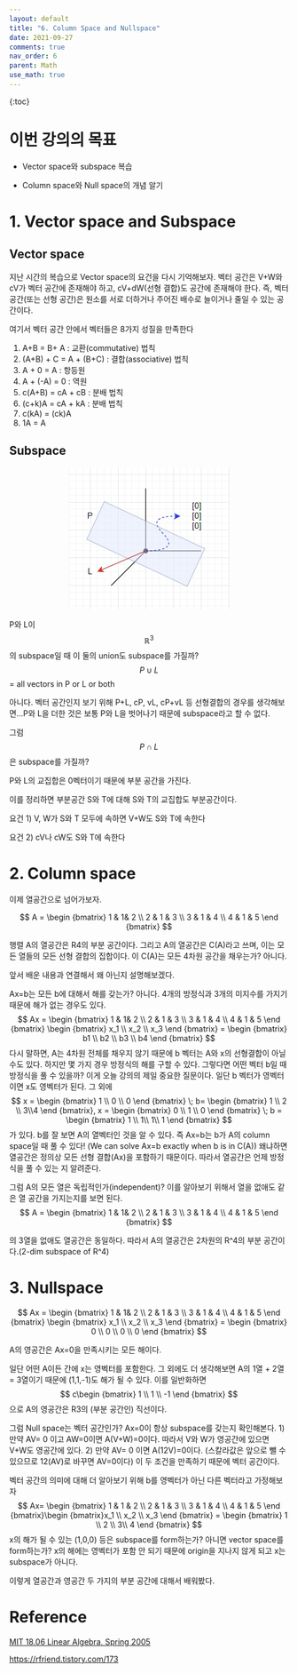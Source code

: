 ```yaml
---
layout: default
title: "6. Column Space and Nullspace"
date: 2021-09-27
comments: true
nav_order: 6
parent: Math
use_math: true
---
```




{:toc} 



# **이번 강의의 목표**

* Vector space와 subspace 복습

* Column space와 Null space의 개념 알기



# 1. Vector space and Subspace

## Vector space

지난 시간의 복습으로 Vector space의 요건을 다시 기억해보자. 벡터 공간은 V+W와 cV가 벡터 공간에 존재해야 하고, cV+dW(선형 결합)도 공간에 존재해야 한다. 즉, 벡터 공간(또는 선형 공간)은 원소를 서로 더하거나 주어진 배수로 늘이거나 줄일 수 있는 공간이다. 



여기서 벡터 공간 안에서 벡터들은 8가지 성질을 만족한다

1. A+B = B+ A : 교환(commutative) 법칙
2. (A+B) + C = A + (B+C) : 결합(associative) 법칙
3. A + 0 = A : 항등원
4. A + (-A) = 0 : 역원
5. c(A+B) = cA + cB : 분배 법칙
6. (c+k)A = cA + kA : 분배 법칙
7. c(kA) = (ck)A
8. 1A = A



## Subspace

<p align="center">

<img src="https://github.com/terri1102/blog_backup/blob/master/assets/images/math/subspace.jpg?raw=true" alt="subspace" style="zoom:100%;" />

</p>



P와 L이 
$$
\mathbb{R}^{3}
$$
의 subspace일 때 이 둘의 union도 subspace를 가질까? 
$$
P \cup L
$$
= all vectors in P or L or both

아니다. 벡터 공간인지 보기 위해 P+L, cP, vL, cP+vL 등 선형결합의 경우를 생각해보면...P와 L을 더한 것은 보통 P와 L을 벗어나기 때문에 subspace라고 할 수 없다.



그럼 
$$
P \cap L
$$
은 subspace를 가질까?

P와 L의 교집합은 0벡터이기 때문에 부분 공간을 가진다. 



이를 정리하면 부분공간 S와 T에 대해 S와 T의 교집합도 부분공간이다. 

요건 1) V, W가 S와 T 모두에 속하면 V+W도 S와 T에 속한다

요건 2) cV나 cW도 S와 T에 속한다



# 2. Column space

이제 열공간으로 넘어가보자. 


$$
A = \begin {bmatrix} 1 & 1& 2 \\ 2 & 1 & 3 \\ 3 & 1 & 4 \\ 4 & 1 & 5 \end {bmatrix}
$$


행렬 A의 열공간은 R4의 부분 공간이다. 그리고 A의 열공간은 C(A)라고 쓰며, 이는 모든 열들의 모든 선형 결합의 집합이다. 이 C(A)는 모든 4차원 공간을 채우는가? 아니다.

앞서 배운 내용과 연결해서 왜 아닌지 설명해보겠다. 

Ax=b는 모든 b에 대해서 해를 갖는가? 아니다. 4개의 방정식과 3개의 미지수를 가지기 때문에 해가 없는 경우도 있다. 
$$
Ax = \begin {bmatrix} 1 & 1& 2 \\ 2 & 1 & 3 \\ 3 & 1 & 4 \\ 4 & 1 & 5 \end {bmatrix} \begin {bmatrix} x_1 \\ x_2 \\ x_3 \end {bmatrix} = \begin {bmatrix} b1 \\ b2 \\ b3 \\ b4 \end {bmatrix}
$$
다시 말하면, A는 4차원 전체를 채우지 않기 때문에 b 벡터는 A와 x의 선형결합이 아닐 수도 있다. 하지만 몇 가지 경우 방정식의 해를 구할 수 있다. 그렇다면 어떤 벡터 b일 때 방정식을 풀 수 있을까? 이게 오늘 강의의 제일 중요한 질문이다. 일단 b 벡터가 영벡터이면 x도 영벡터가 된다. 그 외에 
$$
x = \begin {bmatrix} 1 \\ 0 \\ 0 \end {bmatrix} \; b= \begin {bmatrix} 1 \\ 2 \\ 3\\4 \end {bmatrix}, x = \begin {bmatrix} 0 \\ 1 \\ 0 \end {bmatrix} \; b = \begin {bmatrix} 1 \\ 1\\ 1\\ 1 \end {bmatrix}
$$
가 있다. b를 잘 보면 A의 열벡터인 것을 알 수 있다. 즉 Ax=b는 b가 A의 column space일 때 풀 수 있다! (We can solve Ax=b exactly when b is in C(A)) 왜냐하면 열공간은 정의상 모든 선형 결합(Ax)을 포함하기 때문이다. 따라서 열공간은 언제 방정식을 풀 수 있는 지 알려준다. 



그럼 A의 모든 열은 독립적인가(independent)? 이를 알아보기 위해서 열을 없애도 같은 열 공간을 가지는지를 보면 된다. 
$$
A = \begin {bmatrix} 1 & 1& 2 \\ 2 & 1 & 3 \\ 3 & 1 & 4 \\ 4 & 1 & 5 \end {bmatrix}
$$


의 3열을 없애도 열공간은 동일하다. 따라서 A의 열공간은 2차원의 R^4의 부분 공간이다.(2-dim subspace of R^4)



# 3. Nullspace

$$
Ax = \begin {bmatrix} 1 & 1& 2 \\ 2 & 1 & 3 \\ 3 & 1 & 4 \\ 4 & 1 & 5 \end {bmatrix} \begin {bmatrix} x_1 \\ x_2 \\ x_3 \end {bmatrix} = \begin {bmatrix} 0 \\ 0 \\ 0 \\ 0 \end {bmatrix}
$$

A의 영공간은 Ax=0을 만족시키는 모든 해이다. 

일단 어떤 A이든 간에 x는 영벡터를 포함한다. 그 외에도 더 생각해보면 A의 1열 + 2열 = 3열이기 때문에 (1,1,-1)도 해가 될 수 있다. 이를 일반화하면 
$$
c\begin {bmatrix} 1 \\ 1 \\ -1 \end {bmatrix}
$$
으로 A의 영공간은 R3의 (부분 공간인) 직선이다. 



그럼 Null space는 벡터 공간인가? Ax=0이 항상 subspace를 갖는지 확인해본다. 1) 만약 AV= 0 이고 AW=0이면 A(V+W)=0이다. 따라서 V와 W가 영공간에 있으면 V+W도 영공간에 있다. 2) 만약 AV= 0 이면 A(12V)=0이다. (스칼라값은 앞으로 뺄 수 있으므로 12(AV)로 바꾸면 AV=0이다) 이 두 조건을 만족하기 때문에 벡터 공간이다. 



벡터 공간의 의미에 대해 더 알아보기 위해 b를 영벡터가 아닌 다른 벡터라고 가정해보자
$$
Ax= \begin {bmatrix} 1 & 1 & 2 \\ 2 & 1 & 3 \\ 3 & 1 & 4 \\ 4 & 1 & 5 \end {bmatrix}\begin {bmatrix}x_1 \\ x_2 \\ x_3 \end {bmatrix} = \begin {bmatrix} 1 \\ 2 \\ 3\\ 4 \end {bmatrix}
$$
x의 해가 될 수 있는 (1,0,0) 등은 subspace를 form하는가? 아니면 vector space를 form하는가? x의 해에는 영벡터가 포함 안 되기 때문에 origin을 지나지 않게 되고 x는 subspace가 아니다. 

이렇게 열공간과 영공간 두 가지의 부분 공간에 대해서 배워봤다.



# Reference

[MIT 18.06 Linear Algebra, Spring 2005](https://www.youtube.com/watch?v=8o5Cmfpeo6g&list=PLE7DDD91010BC51F8&index=7&t=2s)

https://rfriend.tistory.com/173

